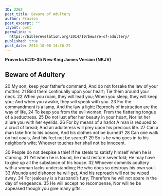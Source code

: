 ```yaml
---
ID: 2262
post_title: Beware of Adultery
author: Praison
post_excerpt: ""
layout: post
permalink: >
  https://biblerevelation.org/2014/10/beware-of-adultery/
published: true
post_date: 2014-10-06 14:36:29
---
```

<strong>Proverbs 6:20-35</strong>
<strong> New King James Version (NKJV)</strong>
<h2>Beware of Adultery</h2>
20 My son, keep your father’s command,
And do not forsake the law of your mother.
21 Bind them continually upon your heart;
Tie them around your neck.
22 When you roam, they will lead you;
When you sleep, they will keep you;
And when you awake, they will speak with you.
23 For the commandment is a lamp,
And the law a light;
Reproofs of instruction are the way of life,
24 To keep you from the evil woman,
From the flattering tongue of a seductress.
25 Do not lust after her beauty in your heart,
Nor let her allure you with her eyelids.
26 For by means of a harlot
A man is reduced to a crust of bread;
And an adulteress will prey upon his precious life.
27 Can a man take fire to his bosom,
And his clothes not be burned?
28 Can one walk on hot coals,
And his feet not be seared?
29 So is he who goes in to his neighbor’s wife;
Whoever touches her shall not be innocent.

30 People do not despise a thief
If he steals to satisfy himself when he is starving.
31 Yet when he is found, he must restore sevenfold;
He may have to give up all the substance of his house.
32 Whoever commits adultery with a woman lacks understanding;
He who does so destroys his own soul.
33 Wounds and dishonor he will get,
And his reproach will not be wiped away.
34 For jealousy is a husband’s fury;
Therefore he will not spare in the day of vengeance.
35 He will accept no recompense,
Nor will he be appeased though you give many gifts.